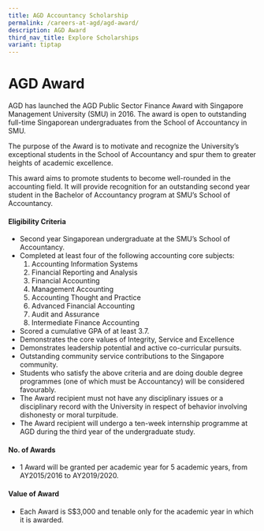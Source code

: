 ```yaml
---
title: AGD Accountancy Scholarship
permalink: /careers-at-agd/agd-award/
description: AGD Award
third_nav_title: Explore Scholarships
variant: tiptap
---
```

AGD Award
=========

AGD has launched the AGD Public Sector Finance Award with Singapore Management University (SMU) in 2016. The award is open to outstanding full-time Singaporean undergraduates from the School of Accountancy in SMU.

The purpose of the Award is to motivate and recognize the University’s exceptional students in the School of Accountancy and spur them to greater heights of academic excellence.

This award aims to promote students to become well-rounded in the accounting field. It will provide recognition for an outstanding second year student in the Bachelor of Accountancy program at SMU’s School of Accountancy.



#### Eligibility Criteria

*   Second year Singaporean undergraduate at the SMU’s School of Accountancy.
*   Completed at least four of the following accounting core subjects:
    1.  Accounting Information Systems
    2.  Financial Reporting and Analysis
    3.  Financial Accounting
    4.  Management Accounting
    5.  Accounting Thought and Practice
    6.  Advanced Financial Accounting
    7.  Audit and Assurance
    8.  Intermediate Finance Accounting
*   Scored a cumulative GPA of at least 3.7.
*   Demonstrates the core values of Integrity, Service and Excellence
*   Demonstrates leadership potential and active co-curricular pursuits.
*   Outstanding community service contributions to the Singapore community.
*   Students who satisfy the above criteria and are doing double degree programmes (one of which must be Accountancy) will be considered favourably.
*   The Award recipient must not have any disciplinary issues or a disciplinary record with the University in respect of behavior involving dishonesty or moral turpitude.
*   The Award recipient will undergo a ten-week internship programme at AGD during the third year of the undergraduate study.

#### No. of Awards
*   1 Award will be granted per academic year for 5 academic years, from AY2015/2016 to AY2019/2020.

#### Value of Award

*   Each Award is S$3,000 and tenable only for the academic year in which it is awarded.